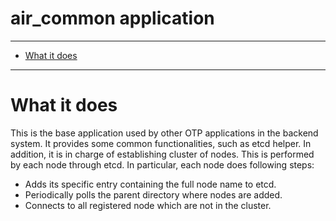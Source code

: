 air_common application
==========

----------------------

- [What it does](#what-it-does)

----------------------

# What it does

This is the base application used by other OTP applications in the backend system. It provides some common functionalities, such as etcd helper. In addition, it is in charge of establishing cluster of nodes. This is performed by each node through etcd. In particular, each node does following steps:

- Adds its specific entry containing the full node name to etcd.
- Periodically polls the parent directory where nodes are added.
- Connects to all registered node which are not in the cluster.
